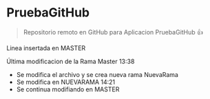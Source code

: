 # PruebaGitHub
>Repositorio remoto en GitHub para Aplicacion PruebaGitHub :+1:

Linea insertada en MASTER

Última modificacion de la Rama Master 13:38

- Se modifica el archivo y se crea nueva rama NuevaRama
- Se modifica en NUEVARAMA 14:21
- Se continua modifiando en MASTER
